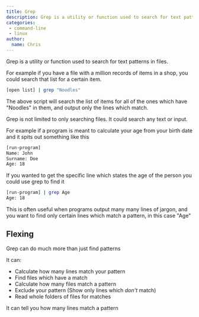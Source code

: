 ```yaml
---
title: Grep
description: Grep is a utility or function used to search for text patterns in files
categories:
 - command-line
 - linux
author:
  name: Chris
---
```


Grep is a utility or function used to search for text patterns in files.

For example if you have a file with a million records of items in a shop,
you could search that list for a certain item.

```bash
[open list] | grep "Noodles"
```

The above script will search the list of items for all of the ones which have "Noodles" in them, 
and output only the lines which match.

Grep is not limited to only searching files. 
It could search any text or input.

For example if a program is meant to calculate your age from your birth date and it spits out something like this
```bash
[run-program]
Name: John
Surname: Doe
Age: 18
``` 

If you wanted to get the specific line which states the age of the person you could use grep to find it
```bash
[run-program] | grep Age
Age: 18
```

This is often useful when programs output many many lines of jargon, 
and you want to find only certain lines which match a pattern, in this case "Age"

## Flexing 

Grep can do much more than just find patterns

It can:
* Calculate how many lines match your pattern
* Find files which have a match
* Calculate how many files match a pattern
* Exclude your pattern (Show only lines which *don't* match)
* Read whole folders of files for matches

It can tell you how many lines match a pattern
